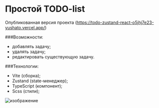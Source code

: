# Простой  TODO-list 

Опубликованная версия проекта (https://todo-zustand-react-o5jhj7e23-yushato.vercel.app/)

###Возможности:
 - добавлять задачу;
 - удалять задачу;
 - редактировать существующую задачу.
 
 ###Технологии:
 - Vite (сборка);
 - Zustand (state-менеджер);
 - TypeScript (компонент);
 - Scss (стили);
 
 ![изображение](https://user-images.githubusercontent.com/59236891/177049982-5add941a-1fa8-48b8-b688-259b426defbb.png)

